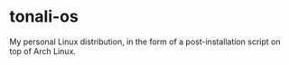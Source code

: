 # tonali-os
My personal Linux distribution, in the form of a post-installation script on top of Arch Linux.

